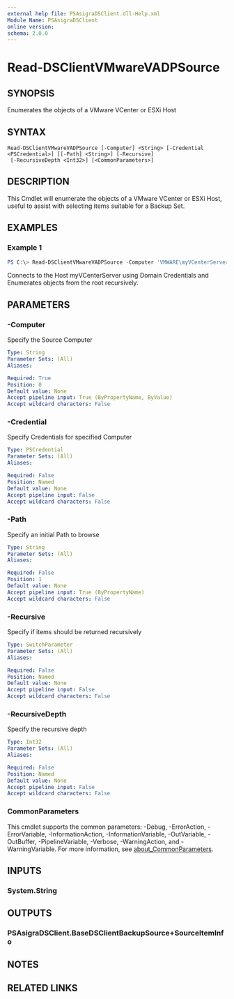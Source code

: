 ```yaml
---
external help file: PSAsigraDSClient.dll-Help.xml
Module Name: PSAsigraDSClient
online version:
schema: 2.0.0
---
```


# Read-DSClientVMwareVADPSource

## SYNOPSIS
Enumerates the objects of a VMware VCenter or ESXi Host

## SYNTAX

```
Read-DSClientVMwareVADPSource [-Computer] <String> [-Credential <PSCredential>] [[-Path] <String>] [-Recursive]
 [-RecursiveDepth <Int32>] [<CommonParameters>]
```

## DESCRIPTION
This Cmdlet will enumerate the objects of a VMware VCenter or ESXi Host, useful to assist with selecting items suitable for a Backup Set.

## EXAMPLES

### Example 1
```powershell
PS C:\> Read-DSClientVMwareVADPSource -Computer 'VMWARE\myVCenterServer' -Credential (Get-Credential user@domain.tld) -Recursive
```

Connects to the Host myVCenterServer using Domain Credentials and Enumerates objects from the root recursively.

## PARAMETERS

### -Computer
Specify the Source Computer

```yaml
Type: String
Parameter Sets: (All)
Aliases:

Required: True
Position: 0
Default value: None
Accept pipeline input: True (ByPropertyName, ByValue)
Accept wildcard characters: False
```

### -Credential
Specify Credentials for specified Computer

```yaml
Type: PSCredential
Parameter Sets: (All)
Aliases:

Required: False
Position: Named
Default value: None
Accept pipeline input: False
Accept wildcard characters: False
```

### -Path
Specify an initial Path to browse

```yaml
Type: String
Parameter Sets: (All)
Aliases:

Required: False
Position: 1
Default value: None
Accept pipeline input: True (ByPropertyName)
Accept wildcard characters: False
```

### -Recursive
Specify if items should be returned recursively

```yaml
Type: SwitchParameter
Parameter Sets: (All)
Aliases:

Required: False
Position: Named
Default value: None
Accept pipeline input: False
Accept wildcard characters: False
```

### -RecursiveDepth
Specify the recursive depth

```yaml
Type: Int32
Parameter Sets: (All)
Aliases:

Required: False
Position: Named
Default value: None
Accept pipeline input: False
Accept wildcard characters: False
```

### CommonParameters
This cmdlet supports the common parameters: -Debug, -ErrorAction, -ErrorVariable, -InformationAction, -InformationVariable, -OutVariable, -OutBuffer, -PipelineVariable, -Verbose, -WarningAction, and -WarningVariable. For more information, see [about_CommonParameters](http://go.microsoft.com/fwlink/?LinkID=113216).

## INPUTS

### System.String

## OUTPUTS

### PSAsigraDSClient.BaseDSClientBackupSource+SourceItemInfo

## NOTES

## RELATED LINKS
